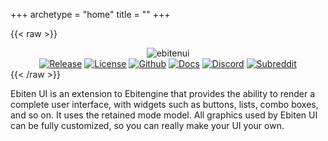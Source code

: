 +++
archetype = "home"
title = ""
+++

{{< raw >}}
<div align="center">
<img alt="ebitenui" src="images/demo.png">
<br>

<a style="display:inline-block" href=https://github.com/ebitenui/ebitenui/releases>
<img alt="Release" src="https://img.shields.io/github/v/release/ebitenui/ebitenui?style=for-the-badge&logo=github&labelColor=%23202e3bff&color=%235a7d93ff%20&cacheSeconds=120" >
</a> 
<a style="display:inline-block" href=https://opensource.org/licenses/MIT>
<img alt="License" src="https://img.shields.io/github/license/ebitenui/ebitenui?style=for-the-badge&logo=github&labelColor=%23202e3bff&color=%235a7d93ff%20&cacheSeconds=120" >
</a> 
<a style="display:inline-block" href=https://github.com/ebitenui/ebitenui>
<img alt="Github" src="https://img.shields.io/badge/code-5a7d93ff?style=for-the-badge&logo=github&label=github&labelColor=%23202e3bff&color=%235a7d93ff&cacheSeconds=120" >
</a> 
<a style="display:inline-block" href=https://ebitenui.github.io>
<img alt="Docs" src="https://img.shields.io/badge/ebitenui.github.io-5a7d93ff?style=for-the-badge&logo=go&logoColor=white&label=docs&labelColor=%23202e3bff&color=%235a7d93ff&cacheSeconds=120" >
</a> 
<a style="display:inline-block" href=https://discord.gg/ujEeeHgptU>
<img alt="Discord" src="https://img.shields.io/discord/958140778931175424?style=for-the-badge&labelColor=%23202e3bff&color=%235a7d93ff%20&label=Discord&logo=discord&logoColor=white&cacheSeconds=120" >
</a> 
<a style="display:inline-block" href=https://www.reddit.com/r/birdmtndev>
<img alt="Subreddit" src="https://img.shields.io/reddit/subreddit-subscribers/birdmtndev?style=for-the-badge&logo=reddit&logoColor=white&label=r%2Fbirdmtndev&labelColor=%23202e3bff&color=%235a7d93ff&cacheSeconds=120" >
</a>

</div>
{{< /raw >}}
<br>

Ebiten UI is an extension to Ebitengine that provides the ability to render a complete user interface,
with widgets such as buttons, lists, combo boxes, and so on. It uses the retained mode model.
All graphics used by Ebiten UI can be fully customized, so you can really make your UI your own.
